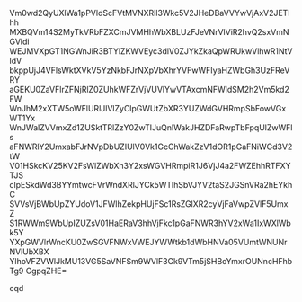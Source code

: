 Vm0wd2QyUXlWa1pPVldScFVtMVNXRll3Wkc5V2JHeDBaVVYwVjAxV2JETlhh
MXBQVm14S2MyTkVRbFZXCmJVMHhWbXBLUzFJeVNrVlViR2hvQ2sxVmNGVldi
WEJMVXpGT1NGWnJiR3BTYlZKWVEyc3dlV0ZJYkZkaQpWRUkwVlhwR1NtVldV
bkppUjJ4VFlsWktXVkV5YzNkbFJrNXpVbXhrYVFwWFIyaHZWbGh3UzFReVRY
aGEKU0ZaVFlrZFNjRlZ0ZUhkWFZrVjVUVlYwVTAxcmNFWldSM2h2Vm5kd2FW
WnJhM2xXTW5oWFlURlJlVlZyClpGWUtZbXR3YUZWdGVHRmpSbFowVGxWT1Yx
WnJWalZVVmxZd1ZUSktTRlZzY0ZwTlJuQnlWakJHZDFaRwpTbFpqUlZwWFls
aFNWRlY2UmxabFJrNVpDbUZIUlV0Vk1GcGhWakZzV1dOR1pGaFNiWGd3V2tW
V01HSkcKV25KV2FsWlZWbXh3Y2xsWGVHRmpiR1J6VjJ4a2FWZEhhRTFXYTJS
clpESkdWd3BYYmtwcFVrWndXRlJYCk5WTlhSbVJYV2taS2JGSnVRa2hEYkhC
SVVsVjBWbUpZYUdoV1JFWlhZekpHUjFSc1RsZGlXR2cyVjFaVwpZVlF5UmxZ
S1RWWm9WbUpIZUZsV01HaERaV3hhVjFkc1pGaFNWR3hYV2xWa1IxWXlWbk5Y
YXpGWVlrWncKU0ZwSGVFNWxVWEJYWWtkb1dWbHNVa05VUmtWNUNrNVlUbXBX
YlhoVFZVWlJkMU13VG5SaVNFSm9WVlF3Ck9VTm5jSHBoYmxrOUNncHFhbTg9
CgpqZHE=

cqd